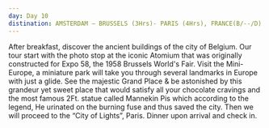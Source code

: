 ```yaml
---
day: Day 10
distination: AMSTERDAM – BRUSSELS (3Hrs)- PARIS (4Hrs), FRANCE(B/--/D)
---
```


After breakfast, discover the ancient buildings of the city of Belgium. Our tour start with the photo stop at the iconic Atomium that was originally constructed for Expo 58, the 1958 Brussels World's Fair. Visit the Mini-Europe, a miniature park will take you through several landmarks in Europe with just a glide. See the majestic Grand Place & be astonished by this grandeur yet sweet place that would satisfy all your chocolate cravings and the most famous 2Ft. statue called Mannekin Pis which according to the legend, He urinated on the burning fuse and thus saved the city. Then we will proceed to the “City of Lights”, Paris. Dinner upon arrival and check in.